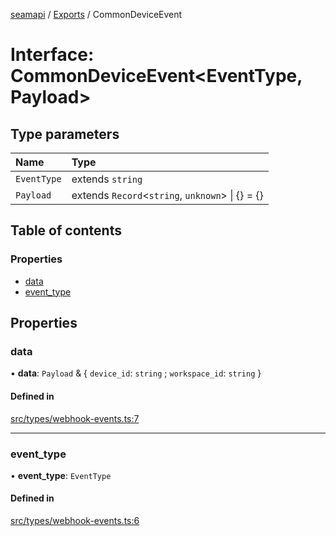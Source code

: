 [seamapi](../README.md) / [Exports](../modules.md) / CommonDeviceEvent

# Interface: CommonDeviceEvent<EventType, Payload\>

## Type parameters

| Name | Type |
| :------ | :------ |
| `EventType` | extends `string` |
| `Payload` | extends `Record`<`string`, `unknown`\> \| {} = {} |

## Table of contents

### Properties

- [data](CommonDeviceEvent.md#data)
- [event\_type](CommonDeviceEvent.md#event_type)

## Properties

### data

• **data**: `Payload` & { `device_id`: `string` ; `workspace_id`: `string`  }

#### Defined in

[src/types/webhook-events.ts:7](https://github.com/seamapi/seamapi-javascript/blob/main/src/types/webhook-events.ts#L7)

___

### event\_type

• **event\_type**: `EventType`

#### Defined in

[src/types/webhook-events.ts:6](https://github.com/seamapi/seamapi-javascript/blob/main/src/types/webhook-events.ts#L6)

